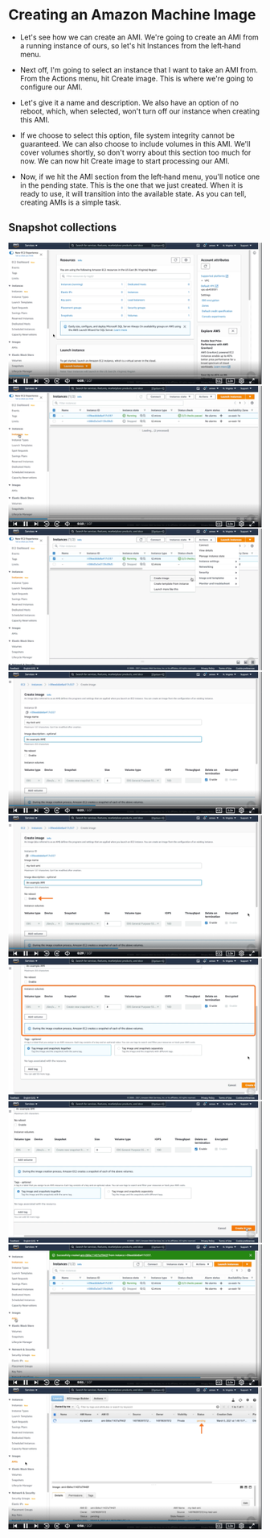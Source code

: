# Creating an Amazon Machine Image #

- Let's see how we can create an AMI. We're going to create an AMI from a running instance of ours, so let's hit Instances from the left‑hand menu. 

- Next off, I'm going to select an instance that I want to take an AMI from. From the Actions menu, hit Create image. This is where we're going to configure our AMI. 

- Let's give it a name and description. We also have an option of no reboot, which, when selected, won't turn off our instance when creating this AMI. 

- If we choose to select this option, file system integrity cannot be guaranteed. We can also choose to include volumes in this AMI. We'll cover volumes shortly, so don't worry about this section too much for now. We can now hit Create image to start processing our AMI. 

- Now, if we hit the AMI section from the left‑hand menu, you'll notice one in the pending state. This is the one that we just created. When it is ready to use, it will transition into the available state. As you can tell, creating AMIs is a simple task.

## Snapshot collections ##
<img src="img/img1.png"/>
<img src="img/img2.png"/>
<img src="img/img3.png"/>
<img src="img/img4.png"/>
<img src="img/img5.png"/>
<img src="img/img6.png"/>
<img src="img/img7.png"/>
<img src="img/img8.png"/>
<img src="img/img9.png"/>